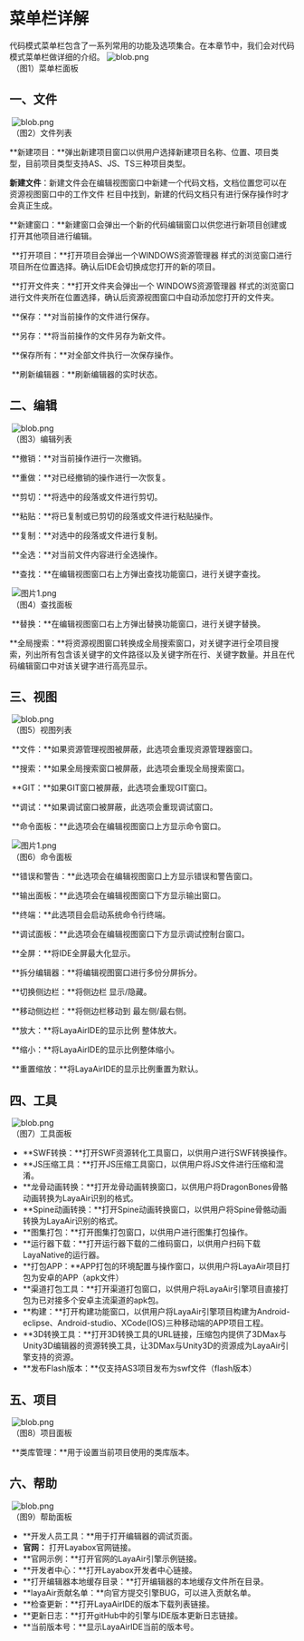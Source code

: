 # 菜单栏详解

 

​  代码模式菜单栏包含了一系列常用的功能及选项集合。在本章节中，我们会对代码模式菜单栏做详细的介绍。
 ![blob.png](img/1.png)<br/>
​        （图1）菜单栏面板

 

## 一、文件

​        ![blob.png](img/2.png)<br/>
​        （图2）文件列表



​        **新建项目：**弹出新建项目窗口以供用户选择新建项目名称、位置、项目类型，目前项目类型支持AS、JS、TS三种项目类型。

​        **新建文件**：新建文件会在编辑视图窗口中新建一个代码文档，文档位置您可以在 资源视图窗口中的工作文件 栏目中找到，新建的代码文档只有进行保存操作时才会真正生成。

​        **新建窗口：**新建窗口会弹出一个新的代码编辑窗口以供您进行新项目创建或打开其他项目进行编辑。

​        **打开项目：**打开项目会弹出一个WINDOWS资源管理器 样式的浏览窗口进行项目所在位置选择。确认后IDE会切换成您打开的新的项目。

​        **打开文件夹：**打开文件夹会弹出一个 WINDOWS资源管理器 样式的浏览窗口进行文件夹所在位置选择，确认后资源视图窗口中自动添加您打开的文件夹。

​        **保存：**对当前操作的文件进行保存。

​        **另存：**将当前操作的文件另存为新文件。

​        **保存所有：**对全部文件执行一次保存操作。

​        **刷新编辑器：**刷新编辑器的实时状态。



  

## 二、编辑

​        ![blob.png](img/3.png)<br/>
​        （图3）编辑列表

 

​        **撤销：**对当前操作进行一次撤销。 

​        **重做：**对已经撤销的操作进行一次恢复。 

​        **剪切：**将选中的段落或文件进行剪切。 

​        **粘贴：**将已复制或已剪切的段落或文件进行粘贴操作。 

​        **复制：**对选中的段落或文件进行复制。 

​        **全选：**对当前文件内容进行全选操作。 

​        **查找：**在编辑视图窗口右上方弹出查找功能窗口，进行关键字查找。

​        ![图片1.png](img/4.png)<br/>
​        （图4）查找面板

​        **替换：**在编辑视图窗口右上方弹出替换功能窗口，进行关键字替换。

​        **全局搜索：**将资源视图窗口转换成全局搜索窗口，对关键字进行全项目搜索，列出所有包含该关键字的文件路径以及关键字所在行、关键字数量。并且在代码编辑窗口中对该关键字进行高亮显示。

 



## 三、视图

​        ![blob.png](img/5.png)<br/>
​        （图5）视图列表

​        **文件：**如果资源管理视图被屏蔽，此选项会重现资源管理器窗口。 

​        **搜索：**如果全局搜索窗口被屏蔽，此选项会重现全局搜索窗口。 

​        **GIT：**如果GIT窗口被屏蔽，此选项会重现GIT窗口。 

​        **调试：**如果调试窗口被屏蔽，此选项会重现调试窗口。 

​        **命令面板：**此选项会在编辑视图窗口上方显示命令窗口。 

​        ![图片1.png](img/6.png)<br/>
​        （图6）命令面板

​        **错误和警告：**此选项会在编辑视图窗口上方显示错误和警告窗口。 

​        **输出面板：**此选项会在编辑视图窗口下方显示输出窗口。 

​        **终端：**此选项目会启动系统命令行终端。

​        **调试面板：**此选项会在编辑视图窗口下方显示调试控制台窗口。

​        **全屏：**将IDE全屏最大化显示。 

​        **拆分编辑器：**将编辑视图窗口进行多份分屏拆分。

​        **切换侧边栏：**将侧边栏 显示/隐藏。 

​        **移动侧边栏：**将侧边栏移动到 最左侧/最右侧。 

​        **放大：**将LayaAirIDE的显示比例 整体放大。 

​        **缩小：**将LayaAirIDE的显示比例整体缩小。

​        **重置缩放：**将LayaAirIDE的显示比例重置为默认。





## 四、工具

​        ![blob.png](img/7.png)<br/>
​        （图7）工具面板     

- **SWF转换：**打开SWF资源转化工具窗口，以供用户进行SWF转换操作。
- **JS压缩工具：**打开JS压缩工具窗口，以供用户将JS文件进行压缩和混淆。
- **龙骨动画转换：**打开龙骨动画转换窗口，以供用户将DragonBones骨骼动画转换为LayaAir识别的格式。
- **Spine动画转换：**打开Spine动画转换窗口，以供用户将Spine骨骼动画转换为LayaAir识别的格式。
- **图集打包：**打开图集打包窗口，以供用户进行图集打包操作。
- **运行器下载：**打开运行器下载的二维码窗口，以供用户扫码下载LayaNative的运行器。
- **打包APP：**APP打包的环境配置与操作窗口，以供用户将LayaAir项目打包为安卓的APP（apk文件）
- **渠道打包工具：**打开渠道打包窗口，以供用户将LayaAir引擎项目直接打包为已对接多个安卓主流渠道的apk包。
- **构建：**打开构建功能窗口，以供用户将LayaAir引擎项目构建为Android-eclipse、Android-studio、XCode(IOS)三种移动端的APP项目工程。
- **3D转换工具：**打开3D转换工具的URL链接，压缩包内提供了3DMax与Unity3D编辑器的资源转换工具，让3DMax与Unity3D的资源成为LayaAir引擎支持的资源。
- **发布Flash版本：**仅支持AS3项目发布为swf文件（flash版本）





## 五、项目

​        ![blob.png](img/8.png)<br/>
​        （图8）项目面板

​        **类库管理：**用于设置当前项目使用的类库版本。





## 六、帮助

​        ![blob.png](img/9.png)<br/>
​        （图9）帮助面板
- **开发人员工具：**用于打开编辑器的调试页面。
- **官网：** 打开Layabox官网链接。
- **官网示例：**打开官网的LayaAir引擎示例链接。
- **开发者中心：**打开Layabox开发者中心链接。
- **打开编辑器本地缓存目录：**打开编辑器的本地缓存文件所在目录。
- **layaAir贡献名单：**向官方提交引擎BUG，可以进入贡献名单。
- **检查更新：**打开LayaAirIDE的版本下载列表链接。
- **更新日志：**打开gitHub中的引擎与IDE版本更新日志链接。
- **当前版本号：**显示LayaAirIDE当前的版本号。